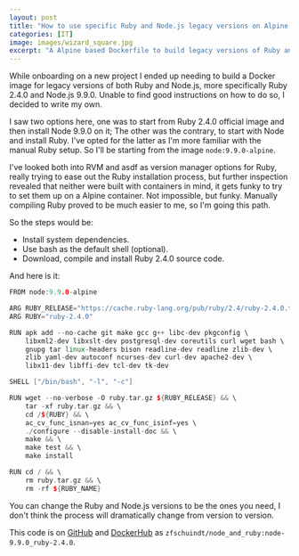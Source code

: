 ```yaml
---
layout: post
title: "How to use specific Ruby and Node.js legacy versions on Alpine with Dockerfile"
categories: [IT]
image: images/wizard_square.jpg
excerpt: "A Alpine based Dockerfile to build legacy versions of Ruby and Node.js into containers."
---
```


While onboarding on a new project I ended up needing to build a Docker image for legacy versions of both Ruby and Node.js, more specifically Ruby 2.4.0 and Node.js 9.9.0. Unable to find good instructions on how to do so, I decided to write my own.

I saw two options here, one was to start from Ruby 2.4.0 official image and then install Node 9.9.0 on it; The other was the contrary, to start with Node and install Ruby. I've opted for the latter as I'm more familiar with the manual Ruby setup. So I'll be starting from the image `node:9.9.0-alpine`.

I've looked both into RVM and asdf as version manager options for Ruby, really trying to ease out the Ruby installation process, but further inspection revealed that neither were built with containers in mind, it gets funky to try to set them up on a Alpine container. Not impossible, but funky. Manually compiling Ruby proved to be much easier to me, so I'm going this path.

So the steps would be:
- Install system dependencies.
- Use bash as the default shell (optional).
- Download, compile and install Ruby 2.4.0 source code.

And here is it:
```c++
FROM node:9.9.0-alpine

ARG RUBY_RELEASE="https://cache.ruby-lang.org/pub/ruby/2.4/ruby-2.4.0.tar.gz"
ARG RUBY="ruby-2.4.0"

RUN apk add --no-cache git make gcc g++ libc-dev pkgconfig \
    libxml2-dev libxslt-dev postgresql-dev coreutils curl wget bash \
    gnupg tar linux-headers bison readline-dev readline zlib-dev \
    zlib yaml-dev autoconf ncurses-dev curl-dev apache2-dev \
    libx11-dev libffi-dev tcl-dev tk-dev

SHELL ["/bin/bash", "-l", "-c"]

RUN wget --no-verbose -O ruby.tar.gz ${RUBY_RELEASE} && \
    tar -xf ruby.tar.gz && \
    cd /${RUBY} && \
    ac_cv_func_isnan=yes ac_cv_func_isinf=yes \
    ./configure --disable-install-doc && \
    make && \
    make test && \
    make install

RUN cd / && \
    rm ruby.tar.gz && \
    rm -rf ${RUBY_NAME}
```

You can change the Ruby and Node.js versions to be the ones you need, I don't think the process will dramatically change from version to version.

This code is on [GitHub](https://github.com/fschuindt/node_and_ruby) and [DockerHub](https://hub.docker.com/repository/docker/zfschuindt/node_and_ruby) as `zfschuindt/node_and_ruby:node-9.9.0_ruby-2.4.0`.
